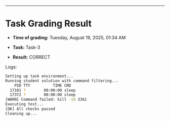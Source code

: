 
---
# Task Grading Result

- **Time of grading:** Tuesday, August 19, 2025, 01:34 AM

- **Task:** Task-3

- **Result:** CORRECT


Logs:
```bash
Setting up task environment...
Running student solution with command filtering...
    PID TTY          TIME CMD
  17101 ?        00:00:00 sleep
  17372 ?        00:00:00 sleep
[WARN] Command failed: kill -19 3361
Executing test...
[OK] All checks passed
Cleaning up...
```
